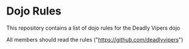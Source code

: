 Dojo Rules
==========

This repository contains a list of dojo rules for the Deadly Vipers dojo

All members should read the rules  ("https://github.com/deadlyvipers")
